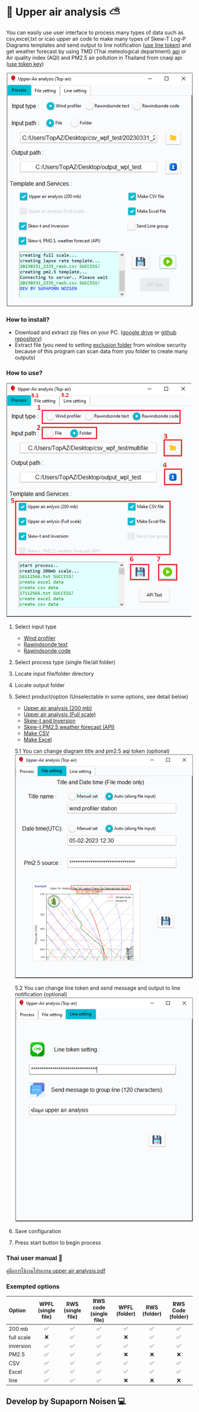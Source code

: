 # :balloon: Upper air analysis  :partly_sunny:
You can easily use user interface to process many types of data such as csv,excel,txt or icao upper air code
to make many types of Skew-T Log-P Diagrams templates and send output to line notification ([use line token](https://notify-bot.line.me/th/)) and get weather forecast by using TMD (Thai meteological department) [api](https://data.tmd.go.th/dataset/index.php) or
Air quality index (AQI) and PM2.5 air pollution in Thailand from cnaqi api ([use token key](https://aqicn.org/city/beijing/))

![show_ui](https://raw.githubusercontent.com/TOPaz09/Upper-air-analysis/main/figure/my_ui.png)

### How to install?
- Download and extract zip files on your PC. ([google drive](https://drive.google.com/uc?export=download&id=1QMZ2d1FAGA790xp4CONXFCQ--Dljx1lH) or [github repository](https://github.com/TOPaz09/Upper-air-analysis/archive/refs/heads/main.zip))
- Extract file (you need to setting [exclusion folder](https://support.microsoft.com/en-us/windows/add-an-exclusion-to-windows-security-811816c0-4dfd-af4a-47e4-c301afe13b26) from window security because of this program can scan data from you folder to create many outputs)

### How to use?
![method](https://raw.githubusercontent.com/TOPaz09/Upper-air-analysis/main/figure/process.png)

 1. Select input type 
    - [Wind profiler](https://github.com/TOPaz09/Upper-air-analysis/blob/main/Example%20data/20230331_2350_raob.csv)
    - [Rawindsonde text](https://github.com/TOPaz09/Upper-air-analysis/blob/main/Example%20data/CM2024010723_SIGLVLS.txt)
    - [Rawindsonde code](https://github.com/TOPaz09/Upper-air-analysis/blob/main/Example%20data/16112566.txt)

 2. Select process type (single file/all folder)
 3. Locate input file/folder directory
 4. Locate output folder
 5. Select product/option (Unselectable in some options, see detail below)
    - [Upper air analysis (200 mb)](https://raw.githubusercontent.com/TOPaz09/Upper-air-analysis/main/figure/20230331_2355_raob_200mb.png)
    - [Upper air analysis (Full scale)](https://raw.githubusercontent.com/TOPaz09/Upper-air-analysis/main/figure/16112566_full.png)
    - [Skew-t and Inversion](https://raw.githubusercontent.com/TOPaz09/Upper-air-analysis/main/figure/17112566_lr.png)
    - [Skew-t,PM2.5,weather forecast (API)](https://raw.githubusercontent.com/TOPaz09/Upper-air-analysis/main/figure/20230331_2330_raob_inver2.png)
    - [Make CSV](https://github.com/TOPaz09/Upper-air-analysis/blob/main/figure/16112566_full_filter.csv)
    - [Make Excel](https://github.com/TOPaz09/Upper-air-analysis/raw/main/figure/16112566_full_filter.xlsx)
    
    5.1 You can change diagram title and pm2.5 aqi token (optional)  
        ![](https://raw.githubusercontent.com/TOPaz09/Upper-air-analysis/main/figure/file_setting_tab.png)

    5.2 You can change line token and send message and output to line notification (optional)
        ![](https://raw.githubusercontent.com/TOPaz09/Upper-air-analysis/main/figure/line_msg.png)

 6. Save configuration
 7. Press start button to begin process

### Thai user manual :blue_book:
[คู่มือการใช้งานโปรแกรม upper air analysis.pdf](https://drive.google.com/uc?export=download&id=13BVkQnCQYubDkyte1tc4WWBd98Fq3IVk)


### Exempted options

| Option | WPFL (single file) | RWS (single file) | RWS code (single file) | WPFL (folder) | RWS (folder) | RWS Code (folder) |
| :---- | :----: | :----: | :----: | :----: | :----: | :----: |
| 200 mb | :white_check_mark: | :white_check_mark: |:white_check_mark: |:white_check_mark: |:white_check_mark: |:white_check_mark: |
| full scale | :x: | :white_check_mark:| :white_check_mark: |:x: |:white_check_mark: |:white_check_mark: |
| inversion | :white_check_mark: | :white_check_mark: | :white_check_mark: |:white_check_mark: |:white_check_mark: |:white_check_mark: |
| PM2.5 | :white_check_mark: | :white_check_mark: | :white_check_mark: |:x: |:x: |:x: |
| CSV | :white_check_mark: | :white_check_mark: | :white_check_mark: |:white_check_mark: |:white_check_mark: |:white_check_mark: |
| Excel | :white_check_mark: | :white_check_mark: | :white_check_mark: |:white_check_mark: |:white_check_mark: |:white_check_mark: |
| line | :white_check_mark: | :white_check_mark: | :white_check_mark: |:x: |:x: |:x: |


## Develop by Supaporn Noisen :computer:
